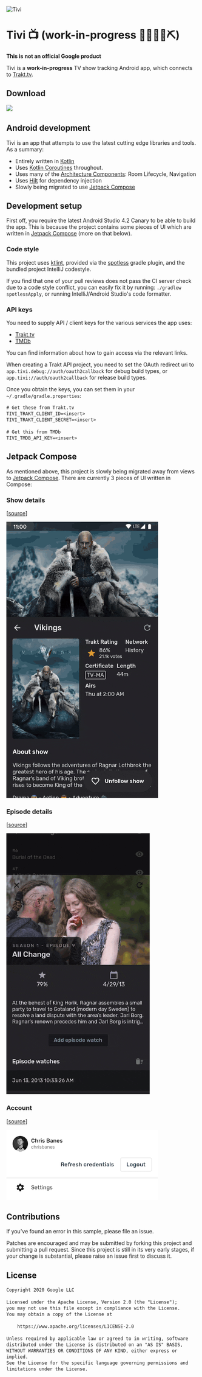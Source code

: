 ![Tivi](art/banner.png)

# Tivi 📺 (work-in-progress 👷🔧️👷‍♀️⛏)

**This is not an official Google product**

Tivi is a **work-in-progress** TV show tracking Android app, which connects to
[Trakt.tv](https://www.trakt.tv).


## Download

<a href="https://play.tivi.app" target="_blank">
<img src="https://play.google.com/intl/en_gb/badges/static/images/badges/en_badge_web_generic.png" width=240 />
</a>

## Android development

Tivi is an app that attempts to use the latest cutting edge libraries and tools. As a summary:

 * Entirely written in [Kotlin](https://kotlinlang.org/)
 * Uses [Kotlin Coroutines](https://kotlinlang.org/docs/reference/coroutines/coroutines-guide.html) throughout.
 * Uses many of the [Architecture Components](https://developer.android.com/topic/libraries/architecture/): Room Lifecycle, Navigation
 * Uses [Hilt](https://dagger.dev/hilt/) for dependency injection
 * Slowly being migrated to use [Jetpack Compose](https://developer.android.com/jetpack/compose)

## Development setup

First off, you require the latest Android Studio 4.2 Canary to be able to build the app. This is because the project contains some pieces of UI which are written in [Jetpack Compose](https://developer.android.com/jetpack/compose) (more on that below).

### Code style

This project uses [ktlint](https://github.com/pinterest/ktlint), provided via
the [spotless](https://github.com/diffplug/spotless) gradle plugin, and the bundled project IntelliJ codestyle.

If you find that one of your pull reviews does not pass the CI server check due to a code style conflict, you can
easily fix it by running: `./gradlew spotlessApply`, or running IntelliJ/Android Studio's code formatter.

### API keys

You need to supply API / client keys for the various services the
app uses:

- [Trakt.tv](https://trakt.docs.apiary.io)
- [TMDb](https://developers.themoviedb.org)

You can find information about how to gain access via the relevant links.

When creating a Trakt API project, you need to set the OAuth redirect uri to `app.tivi.debug://auth/oauth2callback` for debug build types, or `app.tivi://auth/oauth2callback` for release build types.

Once you obtain the keys, you can set them in your `~/.gradle/gradle.properties`:

```
# Get these from Trakt.tv
TIVI_TRAKT_CLIENT_ID=<insert>
TIVI_TRAKT_CLIENT_SECRET=<insert>

# Get this from TMDb
TIVI_TMDB_API_KEY=<insert>
```

## Jetpack Compose
As mentioned above, this project is slowly being migrated away from views to [Jetpack Compose](https://developer.android.com/jetpack/compose). There are currently 3 pieces of UI written in Compose:

### Show details
[[source](/ui-showdetails)]

![Show Details demo](art/show-details.gif)

### Episode details
[[source](/ui-episodedetails)]

![Show Details demo](art/episode-details.gif)

### Account
[[source](/ui-account)]

![Show Details demo](art/account.png)

## Contributions

If you've found an error in this sample, please file an issue.

Patches are encouraged and may be submitted by forking this project and
submitting a pull request. Since this project is still in its very early stages,
if your change is substantial, please raise an issue first to discuss it.

## License

```
Copyright 2020 Google LLC

Licensed under the Apache License, Version 2.0 (the "License");
you may not use this file except in compliance with the License.
You may obtain a copy of the License at

    https://www.apache.org/licenses/LICENSE-2.0

Unless required by applicable law or agreed to in writing, software
distributed under the License is distributed on an "AS IS" BASIS,
WITHOUT WARRANTIES OR CONDITIONS OF ANY KIND, either express or implied.
See the License for the specific language governing permissions and
limitations under the License.
```
